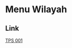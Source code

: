 # Menu Wilayah

## Link

[TPS 001](https://github.com/gigit-pemilu/pemilu-2024-81-maluku/tree/main/pileg-dpr/hitung-suara/sub/81-maluku/sub/07-kepulauan-aru/sub/07-aru-tengah-timur/sub/2003-warloy/sub/001-tps)

